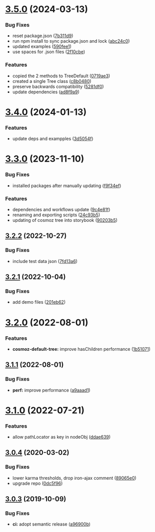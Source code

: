 # [3.5.0](https://github.com/neovici/cosmoz-tree/compare/v3.4.0...v3.5.0) (2024-03-13)


### Bug Fixes

* reset package.json ([7b311d9](https://github.com/neovici/cosmoz-tree/commit/7b311d994b14f82cbb1247d1d1b2516bdcb0ede3))
* run npm install to sync package.json and lock ([abc24c0](https://github.com/neovici/cosmoz-tree/commit/abc24c001664977f86658ea3fa157662abae3076))
* updated examples ([590fee1](https://github.com/neovici/cosmoz-tree/commit/590fee14664cde604f44edd80d29f44c6c50767e))
* use spaces for .json files ([2f10cbe](https://github.com/neovici/cosmoz-tree/commit/2f10cbe3be9d85093ff17380a8fda0d0cb474971))


### Features

* copied the 2 methods to TreeDefault ([0719ae3](https://github.com/neovici/cosmoz-tree/commit/0719ae34053e92fbe5e6b3649a7bf27f3ed94a39))
* created a single Tree class ([c8b0480](https://github.com/neovici/cosmoz-tree/commit/c8b04803bf08aefdc2661671436887ded5ec96ed))
* preserve backwards compatibility ([5281df0](https://github.com/neovici/cosmoz-tree/commit/5281df0bc9c03ad23838d4a3654e5f8fa8c357d1))
* update dependencies ([ad8f9a9](https://github.com/neovici/cosmoz-tree/commit/ad8f9a9d07a5192d518cf618a116dcfc1426b012))

# [3.4.0](https://github.com/neovici/cosmoz-tree/compare/v3.3.0...v3.4.0) (2024-01-13)


### Features

* update deps and exampples ([3d5054f](https://github.com/neovici/cosmoz-tree/commit/3d5054f5d2fab65cead3f6bedfe37154b1c8df25))

# [3.3.0](https://github.com/neovici/cosmoz-tree/compare/v3.2.2...v3.3.0) (2023-11-10)


### Bug Fixes

* installed packages after manually updating ([f9f34ef](https://github.com/neovici/cosmoz-tree/commit/f9f34efb4542226e2ea2b69cfe62647d1d53c088))


### Features

* dependencies and workflows update ([9c4e81f](https://github.com/neovici/cosmoz-tree/commit/9c4e81f4d12d16aa3f4d5fb43035d5bdc2147a34))
* renaming and exporting scripts ([24c93b5](https://github.com/neovici/cosmoz-tree/commit/24c93b5c322fd7ce41b45ad9b9a54c8876fd840d))
* updating of cosmoz tree into storybook ([90203b5](https://github.com/neovici/cosmoz-tree/commit/90203b5ccf88039c8f7618b9b275b7b366fed153))

## [3.2.2](https://github.com/neovici/cosmoz-tree/compare/v3.2.1...v3.2.2) (2022-10-27)


### Bug Fixes

* include test data json ([7fd13a6](https://github.com/neovici/cosmoz-tree/commit/7fd13a6df2ed7365ac4756f760fa2b2bede58a6c))

## [3.2.1](https://github.com/neovici/cosmoz-tree/compare/v3.2.0...v3.2.1) (2022-10-04)


### Bug Fixes

* add demo files ([201eb62](https://github.com/neovici/cosmoz-tree/commit/201eb6297600c8da5058e5fc0680411035b02f3b))

# [3.2.0](https://github.com/neovici/cosmoz-tree/compare/v3.1.1...v3.2.0) (2022-08-01)


### Features

* **cosmoz-default-tree:** improve hasChildren performance ([1b51071](https://github.com/neovici/cosmoz-tree/commit/1b5107163a0cfe9929030465c8c66a7ac1faeecc))

## [3.1.1](https://github.com/neovici/cosmoz-tree/compare/v3.1.0...v3.1.1) (2022-08-01)


### Bug Fixes

* **perf:** improve performance ([a9aaad1](https://github.com/neovici/cosmoz-tree/commit/a9aaad1ed94e156e338f8ecf7f80344eb9f7e345))

# [3.1.0](https://github.com/neovici/cosmoz-tree/compare/v3.0.4...v3.1.0) (2022-07-21)


### Features

* allow pathLocator as key in nodeObj ([ddae639](https://github.com/neovici/cosmoz-tree/commit/ddae639b84784c60a3c531a7e607daba12e4709a))

## [3.0.4](https://github.com/neovici/cosmoz-tree/compare/v3.0.3...v3.0.4) (2020-03-02)


### Bug Fixes

* lower karma thresholds, drop iron-ajax comment ([89065e0](https://github.com/neovici/cosmoz-tree/commit/89065e032b77de49e46412835a97527a7a35a154))
* upgrade repo ([0dc5f96](https://github.com/neovici/cosmoz-tree/commit/0dc5f96ab0f2a503376ad03705c57e4979735da5))

## [3.0.3](https://github.com/neovici/cosmoz-tree/compare/v3.0.2...v3.0.3) (2019-10-09)


### Bug Fixes

* **ci:** adopt semantic release ([a96900b](https://github.com/neovici/cosmoz-tree/commit/a96900bac242a3cde2967ed58d0f5b37ed848859))
